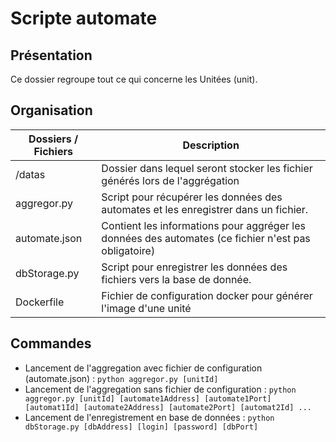 # Scripte automate
## Présentation
Ce dossier regroupe tout ce qui concerne les Unitées (unit).
## Organisation

|Dossiers / Fichiers|Description|
|---|---|
|/datas|Dossier dans lequel seront stocker les fichier générés lors de l'aggrégation|
|aggregor.py| Script pour récupérer les données des automates et les enregistrer dans un fichier.|
|automate.json|Contient les informations pour aggréger les données des automates (ce fichier n'est pas obligatoire)|
|dbStorage.py|Script pour enregistrer les données des fichiers vers la base de donnée.|
|Dockerfile|Fichier de configuration docker pour générer l'image d'une unité|

## Commandes
* Lancement de l'aggregation avec fichier de configuration (automate.json) : `python aggregor.py [unitId]`
* Lancement de l'aggregation sans fichier de configuration : `python aggregor.py [unitId] [automate1Address] [automate1Port] [automat1Id] [automate2Address] [automate2Port] [automat2Id] ...`
* Lancement de l'enregistrement en base de données : `python dbStorage.py [dbAddress] [login] [password] [dbPort]`